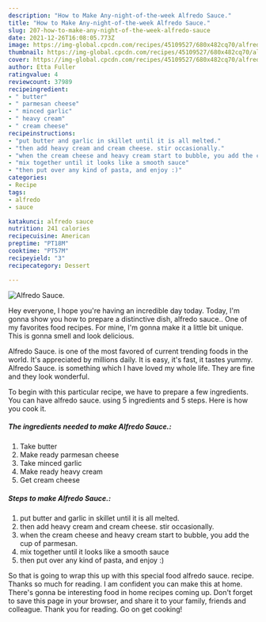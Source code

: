 ```yaml
---
description: "How to Make Any-night-of-the-week Alfredo Sauce."
title: "How to Make Any-night-of-the-week Alfredo Sauce."
slug: 207-how-to-make-any-night-of-the-week-alfredo-sauce
date: 2021-12-26T16:08:05.773Z
image: https://img-global.cpcdn.com/recipes/45109527/680x482cq70/alfredo-sauce-recipe-main-photo.jpg
thumbnail: https://img-global.cpcdn.com/recipes/45109527/680x482cq70/alfredo-sauce-recipe-main-photo.jpg
cover: https://img-global.cpcdn.com/recipes/45109527/680x482cq70/alfredo-sauce-recipe-main-photo.jpg
author: Etta Fuller
ratingvalue: 4
reviewcount: 37989
recipeingredient:
- " butter"
- " parmesan cheese"
- " minced garlic"
- " heavy cream"
- " cream cheese"
recipeinstructions:
- "put butter and garlic in skillet until it is all melted."
- "then add heavy cream and cream cheese. stir occasionally."
- "when the cream cheese and heavy cream start to bubble, you add the cup of parmesan."
- "mix together until it looks like a smooth sauce"
- "then put over any kind of pasta, and enjoy :)"
categories:
- Recipe
tags:
- alfredo
- sauce

katakunci: alfredo sauce 
nutrition: 241 calories
recipecuisine: American
preptime: "PT18M"
cooktime: "PT57M"
recipeyield: "3"
recipecategory: Dessert

---
```



![Alfredo Sauce.](https://img-global.cpcdn.com/recipes/45109527/680x482cq70/alfredo-sauce-recipe-main-photo.jpg)

Hey everyone, I hope you're having an incredible day today. Today, I'm gonna show you how to prepare a distinctive dish, alfredo sauce.. One of my favorites food recipes. For mine, I'm gonna make it a little bit unique. This is gonna smell and look delicious.



Alfredo Sauce. is one of the most favored of current trending foods in the world. It's appreciated by millions daily. It is easy, it's fast, it tastes yummy. Alfredo Sauce. is something which I have loved my whole life. They are fine and they look wonderful.


To begin with this particular recipe, we have to prepare a few ingredients. You can have alfredo sauce. using 5 ingredients and 5 steps. Here is how you cook it.

<!--inarticleads1-->

##### The ingredients needed to make Alfredo Sauce.:

1. Take  butter
1. Make ready  parmesan cheese
1. Take  minced garlic
1. Make ready  heavy cream
1. Get  cream cheese




<!--inarticleads2-->

##### Steps to make Alfredo Sauce.:

1. put butter and garlic in skillet until it is all melted.
1. then add heavy cream and cream cheese. stir occasionally.
1. when the cream cheese and heavy cream start to bubble, you add the cup of parmesan.
1. mix together until it looks like a smooth sauce
1. then put over any kind of pasta, and enjoy :)




So that is going to wrap this up with this special food alfredo sauce. recipe. Thanks so much for reading. I am confident you can make this at home. There's gonna be interesting food in home recipes coming up. Don't forget to save this page in your browser, and share it to your family, friends and colleague. Thank you for reading. Go on get cooking!
